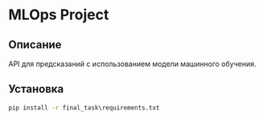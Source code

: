 # MLOps Project

## Описание
API для предсказаний с использованием модели машинного обучения.

## Установка
```cmd
pip install -r final_task\requirements.txt 
